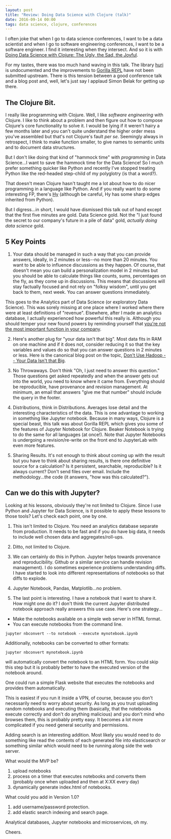 ```yaml
---
layout: post
title: "Review: Doing Data Science with Clojure (talk)"
date: 2016-09-14 00:00
tags: data science, clojure, conferences
---
```

I often joke that when I go to data science conferences, I want to be a data scientist and when I go to software engineering conferences, I want to be a software engineer. I find it interesting when they intersect. And so it is with [Doing Data Science with Clojure: The Ugly, the Sad, the Joyful](https://www.youtube.com/watch?v=PSTSO8K80U4).

For my tastes, there was too much hand waving in this talk. The library [huri](http://github.com/sbelak/huri) is undocumented and the improvements to [Gorilla REPL](http://gorilla-repl.org) have not been submitted upstream. There is this tension between a good conference talk and a blog post and, well, let's just say I applaud Simon Belak for getting up there.

## The Clojure Bit.

I really like programming with Clojure. Well, I like *software engineering* with Clojure. I like to think about a problem and then figure out how to compose Clojure's core functionality to solve it. I would be lying if it weren't hairy a few months later and you can't quite understand the higher order mess you've assembled but that's not Clojure's fault *per se*. Seemingly always in retrospect, I think to make function smaller, to give names to semantic units and to document data structures.

But I don't like doing that kind of "hammock time" with *programming* in Data Science...I want to save the hammock time for the Data Science! So I much prefer something quicker like Python and recently I've stopped treating Python like the red-headed step-child of my polyglotry (is that a word?).

That doesn't mean Clojure hasn't taught me a lot about how to do nicer programming in a language like Python. And if you really want to do some interesting FP, there's [Hy](https://github.com/hylang/hy) (although be careful, Hy has some sharp edges inherited from Python).

But I digress...in short, I would have dismissed this talk out of hand except that the first five minutes are gold. Data Science gold. Not the "I just found the secret to our company's future in a pile of data" gold, *actually doing data science* gold.

## 5 Key Points

1. Your data should be managed in such a way that you can provide answers, ideally, in 2 minutes or less--no more than 20 minutes. You want to be able to influence discussions as they happen. Of course, that doesn't mean you can build a personalization model in 2 minutes but you should be able to calculate things like counts, sums, percentages on the fly, as they come up in discussions. This means that discussions will stay factually focused and not rely on "folksy wisdom", until you get back to them, next week. You can answer questions immediately.

This goes to the Analytics part of Data Science (or exploratory Data Science). This was sorely missing at one place where I worked where there were at least  definitions of "revenue". Elsewhere, after I made an analytics database, I actually experienced how powerful this really is. Although you should temper your new found powers by reminding yourself that [you're not the most important function in your company](http://analyticsmadeskeezy.com/2012/11/05/check-yo-self-5-things-you-should-know-about-data-science-author-note/).

2. Here's another plug for "your data isn't that big". Most data fits in RAM on one machine and if it does not, consider reducing it so that the key variables and values do so that you can answer questions in 2 minutes or less. Here is the canonical blog post on the topic, [Don't Use Hadoop -- Your Data Isn't that Big](https://www.chrisstucchio.com/blog/2013/hadoop_hatred.html).

3. No Throwaways. Don't think "Oh, I just need to answer this question." Those questions get asked repeatedly and when the answer gets out into the world, you need to know where it came from. Everything should be reproducible, have provenance and revision management. At minimum, an email that answers "give me that number" should include the query in the footer.

4. Distributions, think in Distributions. Averages lose detail and the interesting characteristics of the data. This is one advantage to working in something like Jupyter notebook. Because in many ways, Clojure is a special beast, this talk was about Gorilla REPL which gives you some of the features of Jupyter Notebook for Clojure. Beaker Notebook is trying to do the same for all languages (at once!). Note that Jupyter Notebooks is undergoing a revision/re-write on the front end to JupyterLab with even more features.

5. Sharing Results. It's not enough to think about coming up with the result but you have to think about sharing results, is there one definitive source for a calculation? Is it persistent, searchable, reproducible? Is it always current? Don't send files over email. Include the methodology...the code (it answers, "how was this calculated?").

## Can we do this with Jupyter?

Looking at his lessons, obviously they're not limited to Clojure. Since I use Python and Jupyter for Data Science, is it possible to apply these lessons to those tools? Let's check each point, one by one.

1. This isn't limited to Clojure. You need an analytics database separate from production. It needs to be fast and if you do have big data, it needs to include well chosen data and aggregates/roll-ups.

2. Ditto, not limited to Clojure.

3. We can certainly do this in Python. Jupyter helps towards provenance and reproducibility. Github or a similar service can handle revision management). I do sometimes experience problems understanding diffs. I have started to look into different representations of notebooks so that diffs to explode.

4. Jupyter Notebook, Pandas, Matplotlib...no problem.

5. The last point is interesting. I have a notebook that I want to share it. How might one do it? I don't think the current Jupyter distributed notebook approach really answers this use case. Here's one strategy...

* Make the notebooks available on a simple web server in HTML format.
* You can execute notebooks from the command line.

```
jupyter nbconvert --to notebook --execute mynotebook.ipynb
```
Additionally, notebooks can be converted to other formats:

```
jupyter nbconvert mynotebook.ipynb
```

will automatically convert the notebook to an HTML form. You could skip this step but it is probably better to have the executed version of the notebook around.

One could run a simple Flask website that executes the notebooks and provides them automatically.

This is easiest if you run it inside a VPN, of course, because you don't necessarily need to worry about security. As long as you trust uploading random notebooks and executing them (basically, that the notebooks execute correctly and don't do anything malicious) and you don't mind who browses them, this is probably pretty easy. It becomes a lot more complicated if you need general security and permissions.

Adding search is an interesting addition. Most likely you would need to do something like read the contents of each generated file into elasticsearch or something similar which would need to be running along side the web server.

What would the MVP be?

1. upload notebooks
2. process on a timer that executes notebooks and converts them (probably once when uploaded and then at X:XX every day)
3. dynamically generate index.html of notebooks.

What could you add in Version 1.0?

1. add username/password protection.
2. add elastic search indexing and search page.

Analytical databases, Jupyter notebooks and microservices, oh my.

Cheers.

